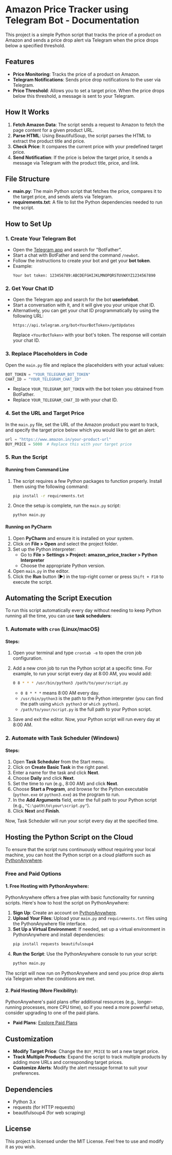 # Amazon Price Tracker using Telegram Bot - Documentation

This project is a simple Python script that tracks the price of a product on Amazon and sends a price drop alert via Telegram when the price drops below a specified threshold.

## Features

- **Price Monitoring**: Tracks the price of a product on Amazon.
- **Telegram Notifications**: Sends price drop notifications to the user via Telegram.
- **Price Threshold**: Allows you to set a target price. When the price drops below this threshold, a message is sent to your Telegram.

## How It Works

1. **Fetch Amazon Data**: The script sends a request to Amazon to fetch the page content for a given product URL.
2. **Parse HTML**: Using BeautifulSoup, the script parses the HTML to extract the product title and price.
3. **Check Price**: It compares the current price with your predefined target price.
4. **Send Notification**: If the price is below the target price, it sends a message via Telegram with the product title, price, and link.

## File Structure

- **main.py**: The main Python script that fetches the price, compares it to the target price, and sends alerts via Telegram.
- **requirements.txt**: A file to list the Python dependencies needed to run the script.

## How to Set Up

### 1. **Create Your Telegram Bot**

   - Open the [Telegram app](https://telegram.org/) and search for "BotFather".
   - Start a chat with BotFather and send the command `/newbot`.
   - Follow the instructions to create your bot and get your **bot token**.
   - Example:
     ```
     Your bot token: 123456789:ABCDEFGHIJKLMNOPQRSTUVWXYZ1234567890
     ```

### 2. **Get Your Chat ID**

   - Open the Telegram app and search for the bot **userinfobot**.
   - Start a conversation with it, and it will give you your unique chat ID.
   - Alternatively, you can get your chat ID programmatically by using the following URL:
     ```
     https://api.telegram.org/bot<YourBotToken>/getUpdates
     ```
     Replace `<YourBotToken>` with your bot's token. The response will contain your chat ID.

### 3. **Replace Placeholders in Code**

   Open the `main.py` file and replace the placeholders with your actual values:

   ```python
BOT_TOKEN = "YOUR_TELEGRAM_BOT_TOKEN"
CHAT_ID = "YOUR_TELEGRAM_CHAT_ID"
   ```

   - Replace `YOUR_TELEGRAM_BOT_TOKEN` with the bot token you obtained from BotFather.
   - Replace `YOUR_TELEGRAM_CHAT_ID` with your chat ID.

### 4. **Set the URL and Target Price**

   In the `main.py` file, set the URL of the Amazon product you want to track, and specify the target price below which you would like to get an alert:

   ```python
url = "https://www.amazon.in/your-product-url"
BUY_PRICE = 5000  # Replace this with your target price
   ```

### 5. **Run the Script**

#### Running from Command Line

1. The script requires a few Python packages to function properly. Install them using the following command:

   ```bash
   pip install -r requirements.txt
   ```

2. Once the setup is complete, run the `main.py` script:

   ```bash
   python main.py
   ```

#### Running on PyCharm  

1. Open **PyCharm** and ensure it is installed on your system.  
2. Click on **File > Open** and select the project folder.  
3. Set up the Python interpreter:  
   - Go to **File > Settings > Project: amazon_price_tracker > Python Interpreter**  
   - Choose the appropriate Python version.  
4. Open `main.py` in the editor.  
5. Click the **Run** button (▶) in the top-right corner or press `Shift + F10` to execute the script.

## Automating the Script Execution

To run this script automatically every day without needing to keep Python running all the time, you can use **task schedulers**:

### 1. **Automate with `cron` (Linux/macOS)**

#### Steps:
1. Open your terminal and type `crontab -e` to open the cron job configuration.
2. Add a new cron job to run the Python script at a specific time. For example, to run your script every day at 8:00 AM, you would add:
   ```bash
   0 8 * * * /usr/bin/python3 /path/to/your/script.py
   ```
   - `0 8 * * *` means 8:00 AM every day.
   - `/usr/bin/python3` is the path to the Python interpreter (you can find the path using `which python3` or `which python`).
   - `/path/to/your/script.py` is the full path to your Python script.

3. Save and exit the editor. Now, your Python script will run every day at 8:00 AM.

### 2. **Automate with Task Scheduler (Windows)**

#### Steps:
1. Open **Task Scheduler** from the Start menu.
2. Click on **Create Basic Task** in the right panel.
3. Enter a name for the task and click **Next**.
4. Choose **Daily** and click **Next**.
5. Set the time to run (e.g., 8:00 AM) and click **Next**.
6. Choose **Start a Program**, and browse for the Python executable (`python.exe` or `python3.exe`) as the program to run.
7. In the **Add Arguments** field, enter the full path to your Python script (e.g., `"C:\path\to\your\script.py"`).
8. Click **Next** and **Finish**.

Now, Task Scheduler will run your script every day at the specified time.

## Hosting the Python Script on the Cloud

To ensure that the script runs continuously without requiring your local machine, you can host the Python script on a cloud platform such as [PythonAnywhere](https://www.pythonanywhere.com/).

### **Free and Paid Options**

#### 1. **Free Hosting with PythonAnywhere**:
   PythonAnywhere offers a free plan with basic functionality for running scripts. Here's how to host the script on PythonAnywhere:

   1. **Sign Up**: Create an account on [PythonAnywhere](https://www.pythonanywhere.com/).
   2. **Upload Your Files**: Upload your `main.py` and `requirements.txt` files using the PythonAnywhere file interface.
   3. **Set Up a Virtual Environment**: If needed, set up a virtual environment in PythonAnywhere and install dependencies:
      ```bash
      pip install requests beautifulsoup4
      ```
   4. **Run the Script**: Use the PythonAnywhere console to run your script:
      ```bash
      python main.py
      ```
   The script will now run on PythonAnywhere and send you price drop alerts via Telegram when the conditions are met.

#### 2. **Paid Hosting (More Flexibility)**:
   PythonAnywhere's paid plans offer additional resources (e.g., longer-running processes, more CPU time), so if you need a more powerful setup, consider upgrading to one of the paid plans.

   - **Paid Plans**: [Explore Paid Plans](https://www.pythonanywhere.com/pricing/)

## Customization

- **Modify Target Price**: Change the `BUY_PRICE` to set a new target price.
- **Track Multiple Products**: Expand the script to track multiple products by adding more URLs and corresponding target prices.
- **Customize Alerts**: Modify the alert message format to suit your preferences.

## Dependencies

- Python 3.x
- requests (for HTTP requests)
- beautifulsoup4 (for web scraping)

## License

This project is licensed under the MIT License. Feel free to use and modify it as you wish.
